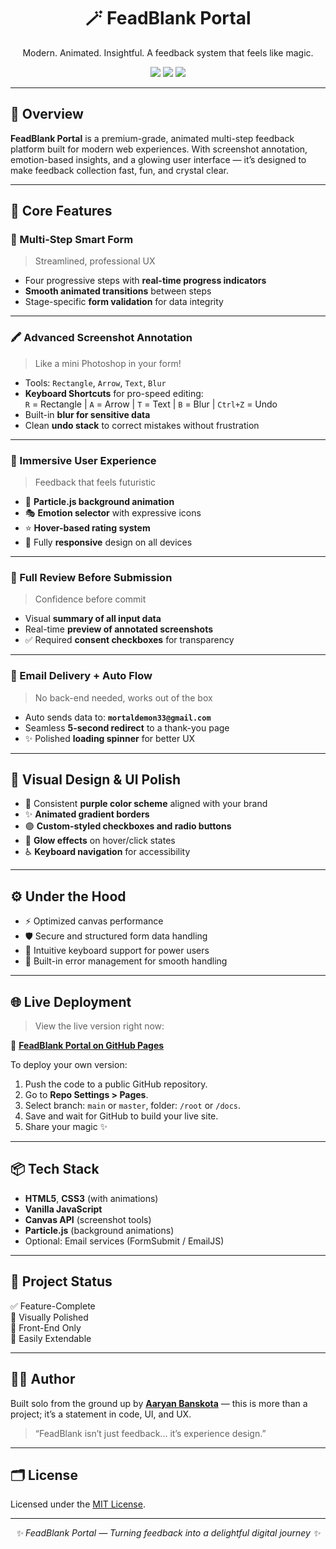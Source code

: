 <h1 align="center">🪄 FeadBlank Portal</h1>
<p align="center">Modern. Animated. Insightful. A feedback system that feels like magic.</p>

<div align="center">
  <img src="https://img.shields.io/badge/Status-Polished%20&%20Live-7F3FBF?style=for-the-badge&logo=vercel&logoColor=white" />
  <img src="https://img.shields.io/badge/Frontend-VanillaJS-orange?style=for-the-badge" />
  <img src="https://img.shields.io/badge/Responsive-Yes-4CAF50?style=for-the-badge" />
</div>

---

## 🌟 Overview

**FeadBlank Portal** is a premium-grade, animated multi-step feedback platform built for modern web experiences. With screenshot annotation, emotion-based insights, and a glowing user interface — it’s designed to make feedback collection fast, fun, and crystal clear.

---

## 🔑 Core Features

### 🧭 Multi-Step Smart Form  
> Streamlined, professional UX

- Four progressive steps with **real-time progress indicators**
- **Smooth animated transitions** between steps
- Stage-specific **form validation** for data integrity

---

### 🖍️ Advanced Screenshot Annotation  
> Like a mini Photoshop in your form!

- Tools: `Rectangle`, `Arrow`, `Text`, `Blur`
- **Keyboard Shortcuts** for pro-speed editing:  
  `R` = Rectangle | `A` = Arrow | `T` = Text | `B` = Blur | `Ctrl+Z` = Undo
- Built-in **blur for sensitive data**
- Clean **undo stack** to correct mistakes without frustration

---

### 💫 Immersive User Experience  
> Feedback that feels futuristic

- 🎇 **Particle.js background animation**
- 🎭 **Emotion selector** with expressive icons
- ⭐ **Hover-based rating system**
- 📱 Fully **responsive** design on all devices

---

### 🧾 Full Review Before Submission  
> Confidence before commit

- Visual **summary of all input data**
- Real-time **preview of annotated screenshots**
- ✅ Required **consent checkboxes** for transparency

---

### 📩 Email Delivery + Auto Flow  
> No back-end needed, works out of the box

- Auto sends data to: **`mortaldemon33@gmail.com`**
- Seamless **5-second redirect** to a thank-you page
- ✨ Polished **loading spinner** for better UX

---

## 🎨 Visual Design & UI Polish

- 💜 Consistent **purple color scheme** aligned with your brand
- ✨ **Animated gradient borders**
- 🟣 **Custom-styled checkboxes and radio buttons**
- 🔮 **Glow effects** on hover/click states
- ♿ **Keyboard navigation** for accessibility

---

## ⚙️ Under the Hood

- ⚡ Optimized canvas performance
- 🛡️ Secure and structured form data handling
- 🧠 Intuitive keyboard support for power users
- 🐞 Built-in error management for smooth handling

---

## 🌐 Live Deployment

> View the live version right now:

🔗 **[FeadBlank Portal on GitHub Pages](https://aaryanbanskota.github.io/-Feedback-Portal/)**  

To deploy your own version:
1. Push the code to a public GitHub repository.
2. Go to **Repo Settings > Pages**.
3. Select branch: `main` or `master`, folder: `/root` or `/docs`.
4. Save and wait for GitHub to build your live site.
5. Share your magic ✨

---

## 📦 Tech Stack

- **HTML5**, **CSS3** (with animations)
- **Vanilla JavaScript**
- **Canvas API** (screenshot tools)
- **Particle.js** (background animations)
- Optional: Email services (FormSubmit / EmailJS)

---

## 🚀 Project Status

✅ Feature-Complete  
🎨 Visually Polished  
📂 Front-End Only  
🔧 Easily Extendable

---

## 🧑‍💻 Author

Built solo from the ground up by [**Aaryan Banskota**](https://github.com/Aaryanbanskota) — this is more than a project; it’s a statement in code, UI, and UX.

> “FeadBlank isn’t just feedback... it’s experience design.”

---

## 🗂️ License

Licensed under the [MIT License](LICENSE).

---

<p align="center"><em>✨ FeadBlank Portal — Turning feedback into a delightful digital journey ✨</em></p>
